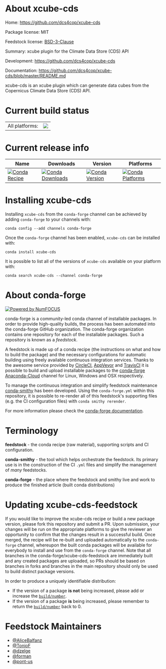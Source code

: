 About xcube-cds
===============

Home: https://github.com/dcs4cop/xcube-cds

Package license: MIT

Feedstock license: [BSD-3-Clause](https://github.com/conda-forge/xcube-cds-feedstock/blob/master/LICENSE.txt)

Summary: xcube plugin for the Climate Data Store (CDS) API

Development: https://github.com/dcs4cop/xcube-cds

Documentation: https://github.com/dcs4cop/xcube-cds/blob/master/README.md

xcube-cds is an xcube plugin which can generate data cubes from the Copernicus Climate Data Store (CDS) API.

Current build status
====================


<table><tr><td>All platforms:</td>
    <td>
      <a href="https://dev.azure.com/conda-forge/feedstock-builds/_build/latest?definitionId=10177&branchName=master">
        <img src="https://dev.azure.com/conda-forge/feedstock-builds/_apis/build/status/xcube-cds-feedstock?branchName=master">
      </a>
    </td>
  </tr>
</table>

Current release info
====================

| Name | Downloads | Version | Platforms |
| --- | --- | --- | --- |
| [![Conda Recipe](https://img.shields.io/badge/recipe-xcube--cds-green.svg)](https://anaconda.org/conda-forge/xcube-cds) | [![Conda Downloads](https://img.shields.io/conda/dn/conda-forge/xcube-cds.svg)](https://anaconda.org/conda-forge/xcube-cds) | [![Conda Version](https://img.shields.io/conda/vn/conda-forge/xcube-cds.svg)](https://anaconda.org/conda-forge/xcube-cds) | [![Conda Platforms](https://img.shields.io/conda/pn/conda-forge/xcube-cds.svg)](https://anaconda.org/conda-forge/xcube-cds) |

Installing xcube-cds
====================

Installing `xcube-cds` from the `conda-forge` channel can be achieved by adding `conda-forge` to your channels with:

```
conda config --add channels conda-forge
```

Once the `conda-forge` channel has been enabled, `xcube-cds` can be installed with:

```
conda install xcube-cds
```

It is possible to list all of the versions of `xcube-cds` available on your platform with:

```
conda search xcube-cds --channel conda-forge
```


About conda-forge
=================

[![Powered by NumFOCUS](https://img.shields.io/badge/powered%20by-NumFOCUS-orange.svg?style=flat&colorA=E1523D&colorB=007D8A)](http://numfocus.org)

conda-forge is a community-led conda channel of installable packages.
In order to provide high-quality builds, the process has been automated into the
conda-forge GitHub organization. The conda-forge organization contains one repository
for each of the installable packages. Such a repository is known as a *feedstock*.

A feedstock is made up of a conda recipe (the instructions on what and how to build
the package) and the necessary configurations for automatic building using freely
available continuous integration services. Thanks to the awesome service provided by
[CircleCI](https://circleci.com/), [AppVeyor](https://www.appveyor.com/)
and [TravisCI](https://travis-ci.com/) it is possible to build and upload installable
packages to the [conda-forge](https://anaconda.org/conda-forge)
[Anaconda-Cloud](https://anaconda.org/) channel for Linux, Windows and OSX respectively.

To manage the continuous integration and simplify feedstock maintenance
[conda-smithy](https://github.com/conda-forge/conda-smithy) has been developed.
Using the ``conda-forge.yml`` within this repository, it is possible to re-render all of
this feedstock's supporting files (e.g. the CI configuration files) with ``conda smithy rerender``.

For more information please check the [conda-forge documentation](https://conda-forge.org/docs/).

Terminology
===========

**feedstock** - the conda recipe (raw material), supporting scripts and CI configuration.

**conda-smithy** - the tool which helps orchestrate the feedstock.
                   Its primary use is in the construction of the CI ``.yml`` files
                   and simplify the management of *many* feedstocks.

**conda-forge** - the place where the feedstock and smithy live and work to
                  produce the finished article (built conda distributions)


Updating xcube-cds-feedstock
============================

If you would like to improve the xcube-cds recipe or build a new
package version, please fork this repository and submit a PR. Upon submission,
your changes will be run on the appropriate platforms to give the reviewer an
opportunity to confirm that the changes result in a successful build. Once
merged, the recipe will be re-built and uploaded automatically to the
`conda-forge` channel, whereupon the built conda packages will be available for
everybody to install and use from the `conda-forge` channel.
Note that all branches in the conda-forge/xcube-cds-feedstock are
immediately built and any created packages are uploaded, so PRs should be based
on branches in forks and branches in the main repository should only be used to
build distinct package versions.

In order to produce a uniquely identifiable distribution:
 * If the version of a package **is not** being increased, please add or increase
   the [``build/number``](https://docs.conda.io/projects/conda-build/en/latest/resources/define-metadata.html#build-number-and-string).
 * If the version of a package **is** being increased, please remember to return
   the [``build/number``](https://docs.conda.io/projects/conda-build/en/latest/resources/define-metadata.html#build-number-and-string)
   back to 0.

Feedstock Maintainers
=====================

* [@AliceBalfanz](https://github.com/AliceBalfanz/)
* [@TonioF](https://github.com/TonioF/)
* [@dzelge](https://github.com/dzelge/)
* [@forman](https://github.com/forman/)
* [@pont-us](https://github.com/pont-us/)

